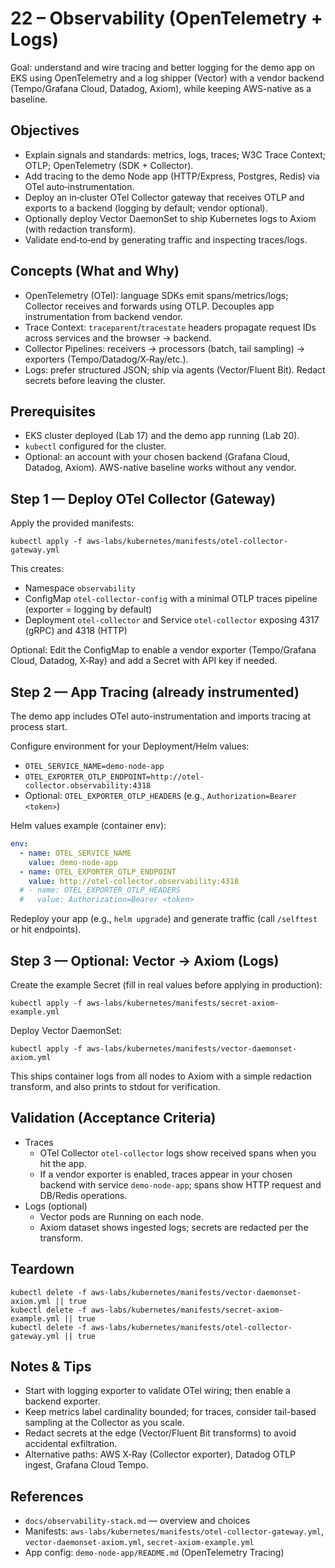 # 22 – Observability (OpenTelemetry + Logs)

Goal: understand and wire tracing and better logging for the demo app on EKS using OpenTelemetry and a log shipper (Vector) with a vendor backend (Tempo/Grafana Cloud, Datadog, Axiom), while keeping AWS-native as a baseline.

## Objectives

- Explain signals and standards: metrics, logs, traces; W3C Trace Context; OTLP; OpenTelemetry (SDK + Collector).
- Add tracing to the demo Node app (HTTP/Express, Postgres, Redis) via OTel auto‑instrumentation.
- Deploy an in‑cluster OTel Collector gateway that receives OTLP and exports to a backend (logging by default; vendor optional).
- Optionally deploy Vector DaemonSet to ship Kubernetes logs to Axiom (with redaction transform).
- Validate end‑to‑end by generating traffic and inspecting traces/logs.

## Concepts (What and Why)

- OpenTelemetry (OTel): language SDKs emit spans/metrics/logs; Collector receives and forwards using OTLP. Decouples app instrumentation from backend vendor.
- Trace Context: `traceparent`/`tracestate` headers propagate request IDs across services and the browser → backend.
- Collector Pipelines: receivers → processors (batch, tail sampling) → exporters (Tempo/Datadog/X‑Ray/etc.).
- Logs: prefer structured JSON; ship via agents (Vector/Fluent Bit). Redact secrets before leaving the cluster.

## Prerequisites

- EKS cluster deployed (Lab 17) and the demo app running (Lab 20).
- `kubectl` configured for the cluster.
- Optional: an account with your chosen backend (Grafana Cloud, Datadog, Axiom). AWS-native baseline works without any vendor.

## Step 1 — Deploy OTel Collector (Gateway)

Apply the provided manifests:

```
kubectl apply -f aws-labs/kubernetes/manifests/otel-collector-gateway.yml
```

This creates:

- Namespace `observability`
- ConfigMap `otel-collector-config` with a minimal OTLP traces pipeline (exporter = logging by default)
- Deployment `otel-collector` and Service `otel-collector` exposing 4317 (gRPC) and 4318 (HTTP)

Optional: Edit the ConfigMap to enable a vendor exporter (Tempo/Grafana Cloud, Datadog, X‑Ray) and add a Secret with API key if needed.

## Step 2 — App Tracing (already instrumented)

The demo app includes OTel auto-instrumentation and imports tracing at process start.

Configure environment for your Deployment/Helm values:

- `OTEL_SERVICE_NAME=demo-node-app`
- `OTEL_EXPORTER_OTLP_ENDPOINT=http://otel-collector.observability:4318`
- Optional: `OTEL_EXPORTER_OTLP_HEADERS` (e.g., `Authorization=Bearer <token>`)

Helm values example (container env):

```yaml
env:
  - name: OTEL_SERVICE_NAME
    value: demo-node-app
  - name: OTEL_EXPORTER_OTLP_ENDPOINT
    value: http://otel-collector.observability:4318
  # - name: OTEL_EXPORTER_OTLP_HEADERS
  #   value: Authorization=Bearer <token>
```

Redeploy your app (e.g., `helm upgrade`) and generate traffic (call `/selftest` or hit endpoints).

## Step 3 — Optional: Vector → Axiom (Logs)

Create the example Secret (fill in real values before applying in production):

```
kubectl apply -f aws-labs/kubernetes/manifests/secret-axiom-example.yml
```

Deploy Vector DaemonSet:

```
kubectl apply -f aws-labs/kubernetes/manifests/vector-daemonset-axiom.yml
```

This ships container logs from all nodes to Axiom with a simple redaction transform, and also prints to stdout for verification.

## Validation (Acceptance Criteria)

- Traces
  - OTel Collector `otel-collector` logs show received spans when you hit the app.
  - If a vendor exporter is enabled, traces appear in your chosen backend with service `demo-node-app`; spans show HTTP request and DB/Redis operations.
- Logs (optional)
  - Vector pods are Running on each node.
  - Axiom dataset shows ingested logs; secrets are redacted per the transform.

## Teardown

```
kubectl delete -f aws-labs/kubernetes/manifests/vector-daemonset-axiom.yml || true
kubectl delete -f aws-labs/kubernetes/manifests/secret-axiom-example.yml || true
kubectl delete -f aws-labs/kubernetes/manifests/otel-collector-gateway.yml || true
```

## Notes & Tips

- Start with logging exporter to validate OTel wiring; then enable a backend exporter.
- Keep metrics label cardinality bounded; for traces, consider tail-based sampling at the Collector as you scale.
- Redact secrets at the edge (Vector/Fluent Bit transforms) to avoid accidental exfiltration.
- Alternative paths: AWS X‑Ray (Collector exporter), Datadog OTLP ingest, Grafana Cloud Tempo.

## References

- `docs/observability-stack.md` — overview and choices
- Manifests: `aws-labs/kubernetes/manifests/otel-collector-gateway.yml`, `vector-daemonset-axiom.yml`, `secret-axiom-example.yml`
- App config: `demo-node-app/README.md` (OpenTelemetry Tracing)
